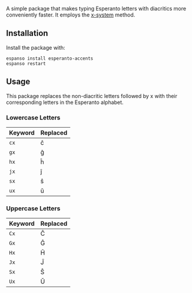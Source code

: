 A simple package that makes typing Esperanto letters with diacritics more
conveniently faster. It employs the
[x-system](https://en.wikipedia.org/wiki/Substitutions_of_the_Esperanto_alphabet#X-system)
method.

## Installation

Install the package with:

```
espanso install esperanto-accents
espanso restart
```

## Usage

This package replaces the non-diacritic letters followed by x with their
corresponding letters in the Esperanto alphabet.

### Lowercase Letters

Keyword | Replaced
--- | ---
`cx` | ĉ
`gx` | ĝ
`hx` | ĥ
`jx` | ĵ
`sx` | ŝ
`ux` | ŭ

### Uppercase Letters

Keyword | Replaced
--- | ---
`Cx` | Ĉ
`Gx` | Ĝ
`Hx` | Ĥ
`Jx` | Ĵ
`Sx` | Ŝ
`Ux` | Ŭ

